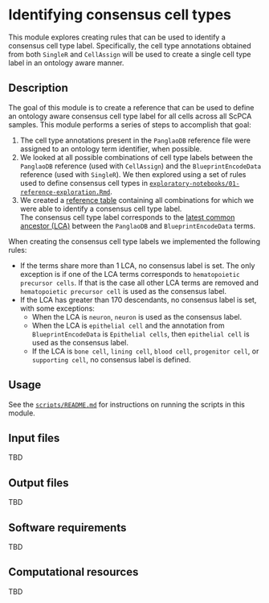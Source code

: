 # Identifying consensus cell types

This module explores creating rules that can be used to identify a consensus cell type label.
Specifically, the cell type annotations obtained from both `SingleR` and `CellAssign` will be used to create a single cell type label in an ontology aware manner.

## Description

The goal of this module is to create a reference that can be used to define an ontology aware consensus cell type label for all cells across all ScPCA samples. 
This module performs a series of steps to accomplish that goal: 

1. The cell type annotations present in the `PanglaoDB` reference file were assigned to an ontology term identifier, when possible. 
2. We looked at all possible combinations of cell type labels between the `PanglaoDB` reference (used with `CellAssign`) and the `BlueprintEncodeData` reference (used with `SingleR`). 
We then explored using a set of rules used to define consensus cell types in [`exploratory-notebooks/01-reference-exploration.Rmd`](./exploratory-notebooks/01-reference-exploration.Rmd). 
3. We created a [reference table](./references/consensus-cell-type-reference.tsv) containing all combinations for which we were able to identify a consensus cell type label.  
The consensus cell type label corresponds to the [latest common ancestor (LCA)](https://rdrr.io/bioc/ontoProc/man/findCommonAncestors.html) between the `PanglaoDB` and `BlueprintEncodeData` terms. 

When creating the consensus cell type labels we implemented the following rules: 

- If the terms share more than 1 LCA, no consensus label is set. 
The only exception is if one of the LCA terms corresponds to `hematopoietic precursor cells`. 
If that is the case all other LCA terms are removed and `hematopoietic precursor cell` is used as the consensus label. 
- If the LCA has greater than 170 descendants, no consensus label is set, with some exceptions: 
  - When the LCA is `neuron`, `neuron` is used as the consensus label. 
  - When the LCA is `epithelial cell` and the annotation from `BlueprintEncodeData` is `Epithelial cells`, then `epithelial cell` is used as the consensus label. 
  - If the LCA is `bone cell`, `lining cell`, `blood cell`, `progenitor cell`, or `supporting cell`, no consensus label is defined. 


## Usage

See the [`scripts/README.md`](./scripts/README.md) for instructions on running the scripts in this module. 

## Input files

TBD

## Output files

TBD

## Software requirements

TBD

## Computational resources

TBD
